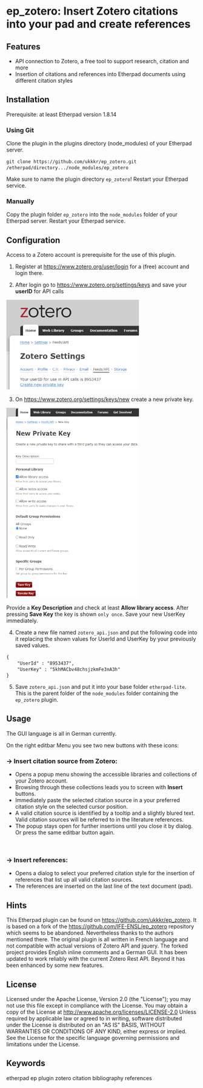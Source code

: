 # ep\_zotero: Insert Zotero citations into your pad and create references

## Features

* API connection to Zotero, a free tool to support research, citation and more
* Insertion of citations and references into Etherpad documents using different citation styles

## Installation

Prerequisite: at least Etherpad version 1.8.14

### Using Git

Clone the plugin in the plugins directory (node_modules) of your Etherpad server.
```
git clone https://github.com/ukkkr/ep_zotero.git /etherpad/directory.../node_modules/ep_zotero
```
Make sure to name the plugin directory `ep_zotero`!
Restart your Etherpad service.

### Manually

Copy the plugin folder `ep_zotero` into the `node_modules` folder of your Etherpad server.
Restart your Etherpad service.

## Configuration

Access to a Zotero account is prerequisite for the use of this plugin.

1. Register at https://www.zotero.org/user/login for a (free) account and login there.

2. After login go to https://www.zotero.org/settings/keys and save your **userID** for API calls

<a><img src="images/Zotero_Settings_Feeds_API.png" width="350"></a>

3. On https://www.zotero.org/settings/keys/new create a new private key.

<a><img src="images/Zotero_Settings_Feeds_API_NewKey.png" width="350" height="500"></a>

Provide a **Key Description** and check at least **Allow library access**. 
After pressing **Save Key** the key is shown `only once`. Save your new UserKey immediately.

4. Create a new file named `zotero_api.json` and put the following code into it replacing the shown values for UserId and UserKey by your previously saved values.
```
{
    "UserId" : "8953437",
    "UserKey" : "5khMACbv48chsjzkmFe3nA3h"
}
```
5. Save `zotero_api.json` and put it into your base folder `etherpad-lite`. This is the parent folder of the `node_modules` folder containing the `ep_zotero` plugin.

## Usage

The GUI language is all in German currently.

On the right editbar Menu you see two new buttons with these icons:

<h3>
    <link rel="stylesheet" href="https://use.fontawesome.com/releases/v5.12.1/css/all.css"          crossorigin="anonymous"><span class="fas fa-quote-right"></span> -> Insert citation source from Zotero:
    </link>
</h3>

* Opens a popup menu showing the accessible libraries and collections of your Zotero account. 
* Browsing through these collections leads you to screen with **Insert** buttons. 
* Immediately paste the selected citation source in a your preferred citation style on the selected cursor position. 
* A valid citation source is identified by a tooltip and a slightly blured text. Valid citation sources will be referred to in the literature references. 
* The popup stays open for further insertions until you close it by dialog. Or press the same editbar button again.
</br>
<h3>
    <link rel="stylesheet" href="https://use.fontawesome.com/releases/v5.12.1/css/all.css" crossorigin="anonymous"> <span class="fas fa-book"></span> -> Insert references:
    </link>
</h3>

* Opens a dialog to select your preferred citation style for the insertion of references that list up all valid citation sources.
* The references are inserted on the last line of the text document (pad).

## Hints

This Etherpad plugin can be found on https://github.com/ukkkr/ep_zotero. It is based on a fork of the https://github.com/IFE-ENSL/ep_zotero repository which seems to be abandoned. Nevertheless thanks to the authors mentioned there.
The original plugin is all written in French language and not compatible with actual versions of Zotero API and jquery. The forked project provides English inline comments and a German GUI. It has been updated to work reliably with the current Zotero Rest API. Beyond it has been enhanced by some new features.

## License
Licensed under the Apache License, Version 2.0 (the "License"); you may not use this file except in compliance with the License. You may obtain a copy of the License at
http://www.apache.org/licenses/LICENSE-2.0
Unless required by applicable law or agreed to in writing, software distributed under the License is distributed on an "AS IS" BASIS, WITHOUT WARRANTIES OR CONDITIONS OF ANY KIND, either express or implied. See the License for the specific language governing permissions and limitations under the License.

## Keywords
etherpad  ep  plugin  zotero  citation  bibliography  references